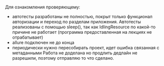 Для ознакомления проверяющему:
 - автотесты разработаны не полностью, покрыт только функционал авторизации и переход по разделам приложения. Автотесты реализованы с помощью sleep(), так как IdlingResource по какой-то причине не работает (программа предоставленная на лекциях не отрабатывает)
 - allure подключен не до конца
 - периодически нужно пересобирать проект, идет ошибка связанная с метаданными
Работа не доделана но продлить дедлайн не разрешили, поэтому отправляю то что сделано.